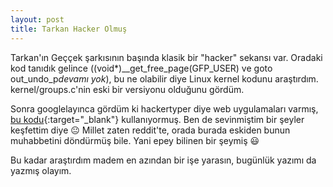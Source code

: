 ```yaml
---
layout: post
title: Tarkan Hacker Olmuş
---
```


Tarkan'ın Geççek şarkısının başında klasik bir "hacker" sekansı var. Oradaki kod tanıdık gelince ((void*)__get_free_page(GFP_USER) ve goto out_undo_p*devamı yok*), bu ne olabilir diye Linux kernel kodunu araştırdım. kernel/groups.c'nin eski bir versiyonu olduğunu gördüm.

Sonra googlelayınca gördüm ki hackertyper diye web uygulamaları varmış, [bu kodu](https://github.com/torvalds/linux/blob/b0e77598f87107001a00b8a4ece9c95e4254ccc4/kernel/groups.c#L35){:target="_blank"} kullanıyormuş. Ben de sevinmiştim bir şeyler keşfettim diye 😐 Millet zaten reddit'te, orada burada eskiden bunun muhabbetini döndürmüş bile. Yani epey bilinen bir şeymiş 😃

Bu kadar araştırdım madem en azından bir işe yarasın, bugünlük yazımı da yazmış olayım.